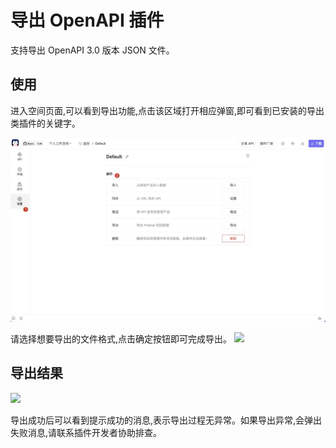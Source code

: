 # 导出 OpenAPI 插件

支持导出 OpenAPI 3.0 版本 JSON 文件。

## 使用

进入空间页面,可以看到导出功能,点击该区域打开相应弹窗,即可看到已安装的导出类插件的关键字。

![](https://raw.githubusercontent.com/kamalyes/pika-extensions/master/shared/assets/images/overview-zh.png)

请选择想要导出的文件格式,点击确定按钮即可完成导出。
![](https://raw.githubusercontent.com/kamalyes/pika-extensions/master/packages/pika-export-openapi/assets/images/2022-08-23-15-45-40.png)

## 导出结果

![](https://raw.githubusercontent.com/kamalyes/pika-extensions/master/packages/pika-export-openapi/assets/images/2022-08-23-15-46-23.png)

导出成功后可以看到提示成功的消息,表示导出过程无异常。如果导出异常,会弹出失败消息,请联系插件开发者协助排查。
